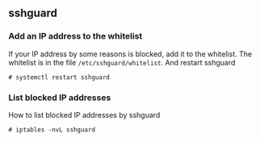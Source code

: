 ## sshguard

### Add an IP address to the whitelist

If your IP address by some reasons is blocked, add it to the whitelist.
The whitelist is in the file `/etc/sshguard/whitelist`.
And restart sshguard

```console
# systemctl restart sshguard
```

### List blocked IP addresses

How to list blocked IP addresses by sshguard

```console
# iptables -nvL sshguard
```

